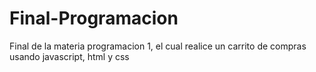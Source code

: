 # Final-Programacion


Final de la materia programacion 1, el cual realice un carrito de compras usando javascript, html y css
